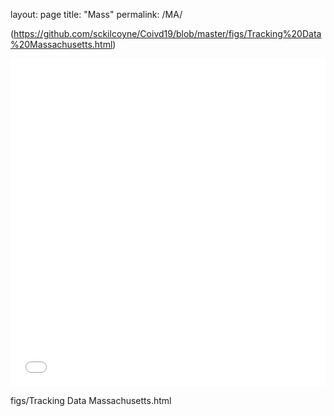 layout: page
title: "Mass"
permalink: /MA/

(https://github.com/sckilcoyne/Coivd19/blob/master/figs/Tracking%20Data%20Massachusetts.html)

<iframe id="igraph" scrolling="no" style="border:none;" seamless="seamless" src="figs/Tracking Data Massachusetts.html" height="525" width="100%"></iframe>

figs/Tracking Data Massachusetts.html
